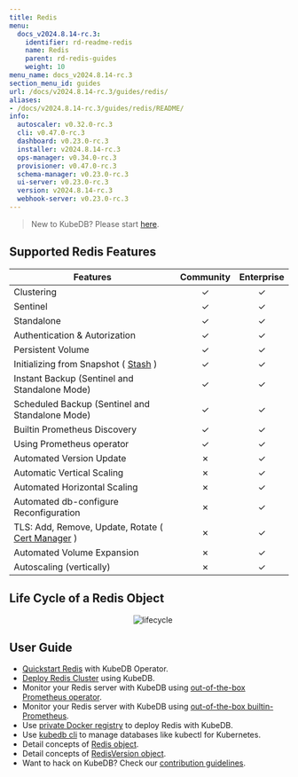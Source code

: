 ```yaml
---
title: Redis
menu:
  docs_v2024.8.14-rc.3:
    identifier: rd-readme-redis
    name: Redis
    parent: rd-redis-guides
    weight: 10
menu_name: docs_v2024.8.14-rc.3
section_menu_id: guides
url: /docs/v2024.8.14-rc.3/guides/redis/
aliases:
- /docs/v2024.8.14-rc.3/guides/redis/README/
info:
  autoscaler: v0.32.0-rc.3
  cli: v0.47.0-rc.3
  dashboard: v0.23.0-rc.3
  installer: v2024.8.14-rc.3
  ops-manager: v0.34.0-rc.3
  provisioner: v0.47.0-rc.3
  schema-manager: v0.23.0-rc.3
  ui-server: v0.23.0-rc.3
  version: v2024.8.14-rc.3
  webhook-server: v0.23.0-rc.3
---
```


> New to KubeDB? Please start [here](/docs/v2024.8.14-rc.3/README).

## Supported Redis Features
| Features                                                                           | Community | Enterprise |
|------------------------------------------------------------------------------------|:---------:|:----------:|
| Clustering                                                                         | &#10003;  |  &#10003;  |
| Sentinel                                                                           | &#10003;  |  &#10003;  |
| Standalone                                                                         | &#10003;  |  &#10003;  |
| Authentication & Autorization                                                      | &#10003;  |  &#10003;  |
| Persistent Volume                                                                  | &#10003;  |  &#10003;  |
| Initializing from Snapshot ( [Stash](https://stash.run/) )                         | &#10003;  |  &#10003;  |
| Instant Backup (Sentinel and Standalone Mode)                                      | &#10003;  |  &#10003;  |
| Scheduled Backup (Sentinel and Standalone Mode)                                    | &#10003;  |  &#10003;  |
| Builtin Prometheus Discovery                                                       | &#10003;  |  &#10003;  |
| Using Prometheus operator                                                          | &#10003;  |  &#10003;  |
| Automated Version Update                                                           | &#10007;  |  &#10003;  |
| Automatic Vertical Scaling                                                         | &#10007;  |  &#10003;  |
| Automated Horizontal Scaling                                                       | &#10007;  |  &#10003;  |
| Automated db-configure Reconfiguration                                             | &#10007;  |  &#10003;  |
| TLS: Add, Remove, Update, Rotate ( [Cert Manager](https://cert-manager.io/docs/) ) | &#10007;  |  &#10003;  |
| Automated Volume Expansion                                                         | &#10007;  |  &#10003;  |
| Autoscaling (vertically)                                                           | &#10007;  |  &#10003;  |


## Life Cycle of a Redis Object

<p align="center">
  <img alt="lifecycle"  src="/docs/v2024.8.14-rc.3/images/redis/redis-lifecycle.png">
</p>

## User Guide

- [Quickstart Redis](/docs/v2024.8.14-rc.3/guides/redis/quickstart/quickstart) with KubeDB Operator.
- [Deploy Redis Cluster](/docs/v2024.8.14-rc.3/guides/redis/clustering/redis-cluster) using KubeDB.
- Monitor your Redis server with KubeDB using [out-of-the-box Prometheus operator](/docs/v2024.8.14-rc.3/guides/redis/monitoring/using-prometheus-operator).
- Monitor your Redis server with KubeDB using [out-of-the-box builtin-Prometheus](/docs/v2024.8.14-rc.3/guides/redis/monitoring/using-builtin-prometheus).
- Use [private Docker registry](/docs/v2024.8.14-rc.3/guides/redis/private-registry/using-private-registry) to deploy Redis with KubeDB.
- Use [kubedb cli](/docs/v2024.8.14-rc.3/guides/redis/cli/cli) to manage databases like kubectl for Kubernetes.
- Detail concepts of [Redis object](/docs/v2024.8.14-rc.3/guides/redis/concepts/redis).
- Detail concepts of [RedisVersion object](/docs/v2024.8.14-rc.3/guides/redis/concepts/catalog).
- Want to hack on KubeDB? Check our [contribution guidelines](/docs/v2024.8.14-rc.3/CONTRIBUTING).
